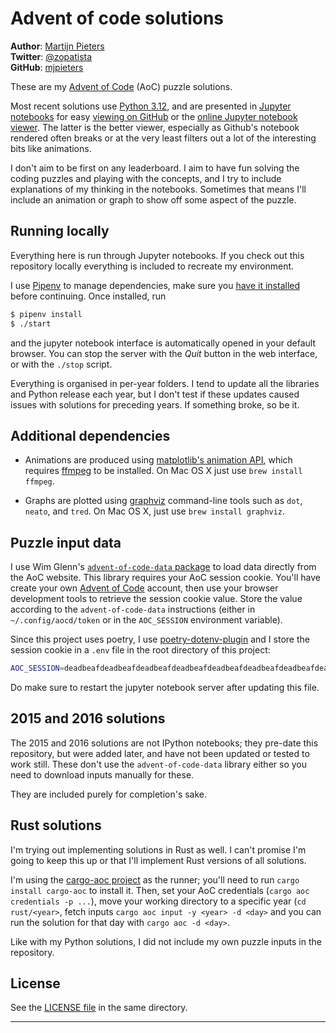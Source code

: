# Advent of code solutions

**Author**: [Martijn Pieters](https://www.zopatista.com)  
**Twitter**: [@zopatista](https://twitter.com/zopatista)  
**GitHub**: [mjpieters](https://github.com/mjpieters)  

These are my [Advent of Code][AoC] (AoC) puzzle solutions.

Most recent solutions use [Python 3.12][pydotorg], and are presented in [Jupyter notebooks][jupyter] for easy [viewing on GitHub][github] or the [online Jupyter notebook viewer][nbviewer]. The latter is the better viewer, especially as Github's notebook rendered often breaks or at the very least filters out a lot of the interesting bits like animations.

I don't aim to be first on any leaderboard. I aim to have fun solving the coding puzzles and playing with the concepts, and I try to include explanations of my thinking in the notebooks. Sometimes that means I'll include an animation or graph to show off some aspect of the puzzle.

## Running locally

Everything here is run through Jupyter notebooks. If you check out this repository locally everything is included to recreate my environment.

I use [Pipenv][pipenv] to manage dependencies, make sure you [have it installed][pipenv_install] before continuing. Once installed, run

```sh
$ pipenv install
$ ./start
```

and the jupyter notebook interface is automatically opened in your default browser. You can stop the server with the *Quit* button in the web interface, or with the `./stop` script.

Everything is organised in per-year folders. I tend to update all the libraries and Python release each year, but I don't test if these updates caused issues with solutions for preceding years. If something broke, so be it.

## Additional dependencies

* Animations are produced using [matplotlib's animation API][mplanimation], which requires [ffmpeg][ffmpeg] to be installed. On Mac OS X just use `brew install ffmpeg`.

* Graphs are plotted using [graphviz](http://www.graphviz.org/) command-line tools such as `dot`, `neato`, and `tred`. On Mac OS X, just use `brew install graphviz`.

## Puzzle input data

I use Wim Glenn's [`advent-of-code-data` package][aocdata] to load data directly from the AoC website. This library requires your AoC session cookie. You'll have create your own [Advent of Code][AoC] account, then use your browser development tools to retrieve the session cookie value. Store the value according to the `advent-of-code-data` instructions (either in `~/.config/aocd/token` or in the `AOC_SESSION` environment variable).

Since this project uses poetry, I use [poetry-dotenv-plugin][] and I store the session cookie in a `.env` file in the root directory of this project:

```sh
AOC_SESSION=deadbeafdeadbeafdeadbeafdeadbeafdeadbeafdeadbeafdeadbeafdeadbeaf
```

Do make sure to restart the jupyter notebook server after updating this file.

## 2015 and 2016 solutions

The 2015 and 2016 solutions are not IPython notebooks; they pre-date this repository, but were added later, and have not been updated or tested to work still. These don't use the `advent-of-code-data` library either so you need to download inputs manually for these.

They are included purely for completion's sake.

## Rust solutions

I'm trying out implementing solutions in Rust as well. I can't promise I'm going to keep this up or that I'll implement Rust versions of all solutions.

I'm using the [cargo-aoc project](https://lib.rs/crates/cargo-aoc) as the runner; you'll need to run `cargo install cargo-aoc` to install it. Then, set your AoC credentials (`cargo aoc credentials -p ...`), move your working directory to a specific year (`cd rust/<year>`, fetch inputs `cargo aoc input -y <year> -d <day>` and you can run the solution for that day with `cargo aoc -d <day>`.

Like with my Python solutions, I did not include my own puzzle inputs in the repository.

## License

See the [LICENSE file](LICENSE) in the same directory.

---

[jupyter]: http://jupyter.org/
[AoC]: https://adventofcode.com/
[pydotorg]: https://python.org
[github]: https://github.com/mjpieters/adventofcode/tree/master/
[nbviewer]: https://nbviewer.jupyter.org/github/mjpieters/adventofcode/tree/master/
[pipenv]: https://pipenv.readthedocs.io/
[pipenv_install]: https://pipenv.readthedocs.io/en/latest/install/#installing-pipenv
[mplanimation]: https://matplotlib.org/api/animation_api.html
[ffmpeg]: https://www.ffmpeg.org/
[aocdata]: https://pypi.org/project/advent-of-code-data/
[poetry-dotenv-plugin]: https://github.com/mpeteuil/poetry-dotenv-plugin
